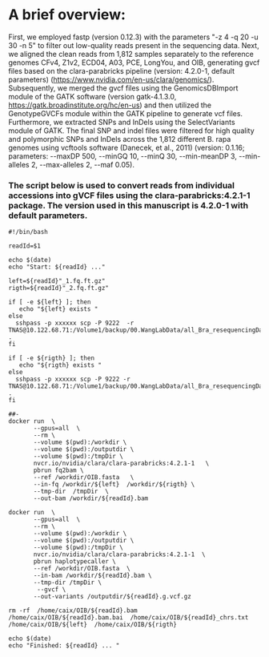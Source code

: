 # A brief overview:

First, we employed fastp (version 0.12.3) with the parameters "-z 4 -q 20 -u 30 -n 5" to filter out low-quality reads present in the sequencing data. Next, we aligned the clean reads from 1,812 samples separately to the reference genomes CFv4, Z1v2, ECD04, A03, PCE, LongYou, and OIB, generating gvcf files based on the clara-parabricks pipeline (version: 4.2.0-1, default parameters) (https://www.nvidia.com/en-us/clara/genomics/). Subsequently, we merged the gvcf files using the GenomicsDBImport module of the GATK software (version gatk-4.1.3.0, https://gatk.broadinstitute.org/hc/en-us) and then utilized the GenotypeGVCFs module within the GATK pipeline to generate vcf files. Furthermore, we extracted SNPs and InDels using the SelectVariants module of GATK. The final SNP and indel files were filtered for high quality and polymorphic SNPs and InDels across the 1,812 different B. rapa genomes using vcftools software (Danecek, et al., 2011) (version: 0.1.16; parameters: --maxDP 500, --minGQ 10, --minQ 30, --min-meanDP 3, --min-alleles 2, --max-alleles 2, --maf 0.05).

### The script below is used to convert reads from individual accessions into gVCF files using the clara-parabricks:4.2.1-1 package. The version used in this manuscript is 4.2.0-1 with default parameters.
```
#!/bin/bash
 
readId=$1

echo $(date)
echo "Start: ${readId} ..."

left=${readId}"_1.fq.ft.gz"
rigth=${readId}"_2.fq.ft.gz"

if [ -e ${left} ]; then
   echo "${left} exists "
else
  sshpass -p xxxxxx scp -P 9222  -r  TNAS@10.122.68.71:/Volume1/backup/00.WangLabData/all_Bra_resequencingData/oib_393/${left}  .   
fi

if [ -e ${rigth} ]; then
   echo "${rigth} exists "
else
  sshpass -p xxxxxx scp -P 9222 -r TNAS@10.122.68.71:/Volume1/backup/00.WangLabData/all_Bra_resequencingData/oib_393/${rigth}  . 
fi

##- 
docker run  \
       --gpus=all  \
       --rm \
       --volume $(pwd):/workdir \
       --volume $(pwd):/outputdir \
       --volume $(pwd):/tmpDir \
       nvcr.io/nvidia/clara/clara-parabricks:4.2.1-1   \
       pbrun fq2bam \
       --ref /workdir/OIB.fasta   \
       --in-fq /workdir/${left}  /workdir/${rigth} \
       --tmp-dir  /tmpDir  \
       --out-bam /workdir/${readId}.bam
      
docker run  \
       --gpus=all  \
       --rm \
       --volume $(pwd):/workdir \
       --volume $(pwd):/outputdir \
       --volume $(pwd):/tmpDir \
       nvcr.io/nvidia/clara/clara-parabricks:4.2.1-1  \
       pbrun haplotypecaller \
       --ref /workdir/OIB.fasta  \
       --in-bam /workdir/${readId}.bam \
       --tmp-dir /tmpDir \
        --gvcf \
       --out-variants /outputdir/${readId}.g.vcf.gz

rm -rf  /home/caix/OIB/${readId}.bam    /home/caix/OIB/${readId}.bam.bai  /home/caix/OIB/${readId}_chrs.txt /home/caix/OIB/${left}  /home/caix/OIB/${rigth} 

echo $(date)
echo "Finished: ${readId} ... "
```

